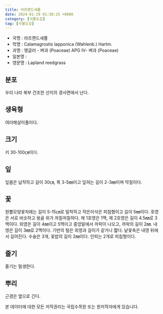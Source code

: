 ```yaml
---
title: 라프랜드새풀
date: 2024-01-29 01:50:25 +0800
category: [식물도감]
tag: [식물도감]
---
```




- 국명 : 라프랜드새풀
- 학명 : Calamagrostis lapponica (Wahlenb.) Hartm.
- 과명 : 앵글러 - 벼과 (Poaceae) APG Ⅳ- 벼과 (Poaceae)
- 일본명 : 
- 영문명 : Lapland reedgrass


## 분포
우리 나라 북부 건조한 산지의 경사면에서 난다.
## 생육형
여러해살이풀이다.
## 크기
키 30-100㎝이다.
## 잎
잎몸은 납작하고 길이 30㎝, 폭 3-5㎜이고 잎혀는 길이 2-3㎜이며 막질이다.
## 꽃
원뿔모양꽃차례는 길이 5-15㎝로 밀착하고 작은이삭은 피침형이고 길이 5㎜이다. 호영은 서로 비슷하고 용골 위가 꺼칠꺼칠하다. 제 1호영은 1맥, 제 2호영은 길이 4.5㎜로 3맥이다. 외영은 길이 4㎜이고 5맥이고 중앙밑에서 까락이 나오고, 까락의 길이 2㎜. 내영은 길이 3㎜로 2맥이다. 기반의 털은 외영과 길이가 같거나 짧다. 낱꽃축은 내영 뒤에서 길어진다. 수술은 3개, 꽃밥의 길이 2㎜이다. 인피는 2개로 피침형이다.
## 줄기
줄기는 밀생한다.
## 뿌리
근경은 옆으로 긴다.






본 데이터에 대한 모든 저작권리는 국립수목원 또는 원저작자에게 있습니다.
